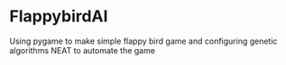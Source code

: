 # FlappybirdAI
Using pygame to make simple flappy bird game and configuring genetic algorithms NEAT to automate the game
